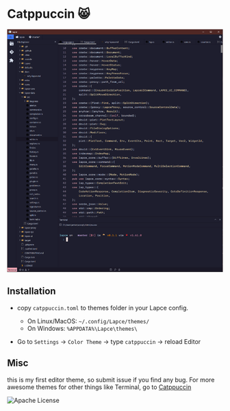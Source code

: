 # Catppuccin 😸

![First Screen](screenshot.png)

## Installation

- copy `catppuccin.toml` to themes folder in your Lapce config.
  - On Linux/MacOS: `~/.config/Lapce/themes/`
  - On Windows: `%APPDATA%\Lapce\themes\`

- Go to `Settings` -> `Color Theme` -> type `catppuccin` -> reload Editor

## Misc

this is my first editor theme, so submit issue if you find any bug.
For more awesome themes for other things like Terminal, go to [Catppuccin](https://github.com/catppuccin/catppuccin)

![Apache License](https://img.shields.io/static/v1.svg?style=for-the-badge&label=License&message=APACHE&logoColor=d9e0ee&colorA=302d41&colorB=c9cbff)
